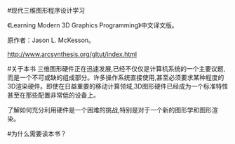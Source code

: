 #现代三维图形程序设计学习

《Learning Modern 3D Graphics Programming》中文译文版。

原作者：Jason L. McKesson。

http://www.arcsynthesis.org/gltut/index.html

#关于本书
三维图形硬件正在迅速发展,已经不仅仅是计算机系统的一个主要议题,而是一个不可或缺的组成部分。许多操作系统直接使用,甚至必须要求某种程度的3D渲染硬件。即使在日益重要的移动计算领域,3D图形硬件已经成为一个标准特性甚至在那些配置非常低的设备上。

了解如何充分利用硬件是一个困难的挑战,特别是对于一个新的图形学和图形渲染。

#为什么需要读本书？

